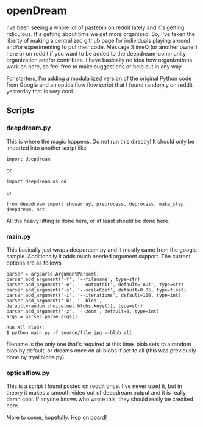 # openDream

I've been seeing a whole lot of pastebin on reddit lately and it's getting ridiculous. It's getting about time we get more organized. So, I've taken the liberty of making a centralized github page for individuals playing around and/or experimenting to put their code. Message SlimeQ (or another owner) here or on reddit if you want to be added to the deepdream-community organization and/or contribute. I have basically no idea how organizations work on here, so feel free to make suggestions or help out in any way. 

For starters, I'm adding a modularized version of the original Python code from Google and an opticalflow flow script that I found randomly on reddit yesterday that is *very* cool.

## Scripts
### deepdream.py
This is where the magic happens. Do not run this directly! It should only be imported into another script like

    import deepdream

or

    import deepdream as dd
  
or

    from deepdream import showarray, preprocess, deprocess, make_step, deepdream, net
    
All the heavy lifting is done here, or at least should be done here.

### main.py
This basically just wraps deepdream.py and it mostly came from the google sample. Additionally it adds much needed argument support. The current options are as follows

    parser = argparse.ArgumentParser()
    parser.add_argument('-f', '--filename', type=str)
    parser.add_argument('-o', '--outputdir', default='out', type=str)
    parser.add_argument('-s', '--scaleCoef', default=0.05, type=float)
    parser.add_argument('-i', '--iterations', default=100, type=int)
    parser.add_argument('-b', '--blob', default=random.choice(net.blobs.keys()), type=str)
    parser.add_argument('-z', '--zoom', default=0, type=int)
    args = parser.parse_args()
    
    Run all blobs:
    $ python main.py -f source/file.jpg --blob all
    
filename is the only one that's required at this time. blob sets to a random blob by default, or dreams once on all blobs if set to all (this was previously done by tryallblobs.py).

### opticalflow.py
This is a script I found posted on reddit once. I've never used it, but in theory it makes a smooth video out of deepdream output and it is really damn cool. If anyone knows who wrote this, they should really be credited here.

More to come, hopefully. Hop on board!
